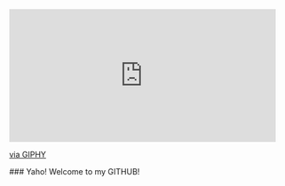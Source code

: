 <iframe src="https://giphy.com/embed/gMirGc1JyjoyY" width="480" height="240" frameBorder="0" class="giphy-embed" allowFullScreen></iframe><p><a href="https://giphy.com/gifs/cute-anime-kawaii-pixels-gMirGc1JyjoyY">via GIPHY</a></p>
### Yaho! Welcome to my GITHUB!
